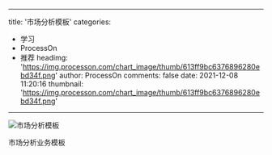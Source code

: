 
---
title: '市场分析模板'
categories: 
 - 学习
 - ProcessOn
 - 推荐
headimg: 'https://img.processon.com/chart_image/thumb/613ff9bc6376896280ebd34f.png'
author: ProcessOn
comments: false
date: 2021-12-08 11:20:16
thumbnail: 'https://img.processon.com/chart_image/thumb/613ff9bc6376896280ebd34f.png'
---

<div>   
<img class="thumb" alt="市场分析模板" src="https://img.processon.com/chart_image/thumb/613ff9bc6376896280ebd34f.png" referrerpolicy="no-referrer">
<p>市场分析业务模板</p>  
</div>
            